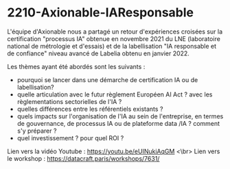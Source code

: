 # 2210-Axionable-IAResponsable

L'équipe d'Axionable nous a partagé un retour d'expériences croisées sur la certification "processus IA" obtenue en novembre 2021 du LNE (laboratoire national de métrologie et d'essais) et de la labellisation "IA responsable et de confiance" niveau avancé de Labelia obtenu en janvier 2022. 

Les thèmes ayant été abordés sont les suivants :
- pourquoi se lancer dans une démarche de certification IA ou de labellisation? 
- quelle articulation avec le futur règlement Européen AI Act ? avec les règlementations sectorielles de l'IA ?
- quelles différences entre les référentiels existants ?
- quels impacts sur l'organisation de l'IA au sein de l'entreprise, en termes de gouvernance, de processus IA ou de plateforme data /IA ? comment s'y préparer ?
- quel investissement ? pour quel ROI ?

Lien vers la vidéo Youtube : https://youtu.be/eUINukiAqGM <\br>
Lien vers le workshop : https://datacraft.paris/workshops/7631/
